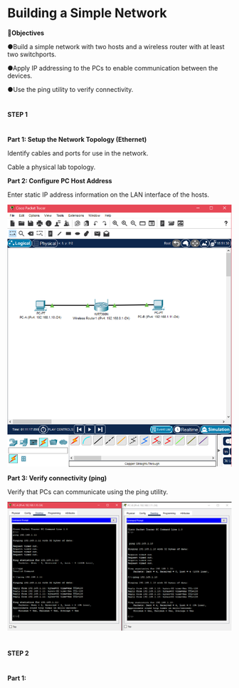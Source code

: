# Building a Simple Network

🔎<b>Objectives</b>

●Build a simple network with two hosts and a wireless router with at least two switchports. 

●Apply IP addressing to the PCs to enable communication between the devices. 

●Use the ping utility to verify connectivity.
<h1></h1>

<b>STEP 1
  #
Part 1: Setup the Network Topology (Ethernet)</b>

Identify cables and ports for use in the network.

Cable a physical lab topology.

<b>Part 2: Configure PC Host Address</b>

Enter static IP address information on the LAN interface of the hosts.
<p align="center">
<img src="Screenshot (77).png"/>
</p>

<b>Part 3: Verify connectivity (ping)</b>

Verify that PCs can communicate using the ping utility.
<p align="center">
<img src="Screenshot (79).png"/>
</p>
<h1></h1>
<b>STEP 2</b>
<h1></h1>
<b>Part 1:</b>
